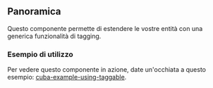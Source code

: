 ## Panoramica
Questo componente permette di estendere le vostre entità con una generica funzionalità di tagging.

### Esempio di utilizzo
Per vedere questo componente in azione, date un'occhiata a questo esempio: [cuba-example-using-taggable](https://github.com/mariodavid/cuba-example-using-taggable).